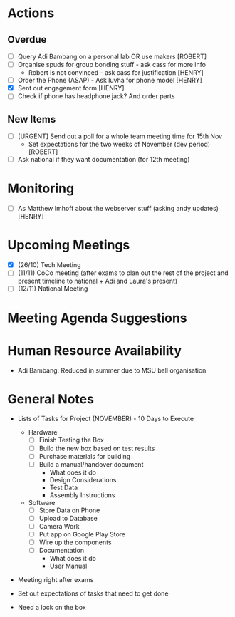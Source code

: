 # Actions
## Overdue
- [ ] Query Adi Bambang on a personal lab OR use makers [ROBERT]
- [ ] Organise spuds for group bonding stuff - ask cass for more info
    - Robert is not convinced - ask cass for justification [HENRY]
- [ ] Order the Phone (ASAP) - Ask luvha for phone model [HENRY]
- [x] Sent out engagement form [HENRY]
- [ ] Check if phone has headphone jack? And order parts
## New Items
- [ ] [URGENT] Send out a poll for a whole team meeting time for 15th Nov
    - Set expectations for the two weeks of November (dev period) [ROBERT]
- [ ] Ask national if they want documentation (for 12th meeting)

# Monitoring
- [ ] As Matthew Imhoff about the webserver stuff (asking andy updates) [HENRY]

# Upcoming Meetings
- [x] (26/10) Tech Meeting
- [ ] (11/11) CoCo meeting (after exams to plan out the rest of the project and present timeline to national + Adi and Laura's present)
- [ ] (12/11) National Meeting

# Meeting Agenda Suggestions

# Human Resource Availability
- Adi Bambang: Reduced in summer due to MSU ball organisation

# General Notes
- Lists of Tasks for Project (NOVEMBER) - 10 Days to Execute

    - Hardware
        - [ ] Finish Testing the Box
        - [ ] Build the new box based on test results
        - [ ] Purchase materials for building
        - [ ] Build a manual/handover document
            - What does it do
            - Design Considerations
            - Test Data
            - Assembly Instructions
    
    - Software
        - [ ] Store Data on Phone
        - [ ] Upload to Database
        - [ ] Camera Work
        - [ ] Put app on Google Play Store
        - [ ] Wire up the components
        - [ ] Documentation
            - What does it do 
            - User Manual
    
- Meeting right after exams
- Set out expectations of tasks that need to get done
- Need a lock on the box
